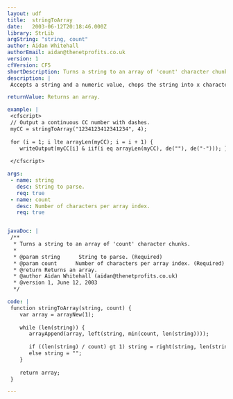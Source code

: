 ```yaml
---
layout: udf
title:  stringToArray
date:   2003-06-12T20:18:46.000Z
library: StrLib
argString: "string, count"
author: Aidan Whitehall
authorEmail: aidan@thenetprofits.co.uk
version: 1
cfVersion: CF5
shortDescription: Turns a string to an array of 'count' character chunks.
description: |
 Accepts a string and a numeric value, chops the string into x character lengths and returns them in an array.

returnValue: Returns an array.

example: |
 <cfscript>
 // Output a continuous CC number with dashes.
 myCC = stringToArray("1234123412341234", 4);
 
 for (i = 1; i lte arrayLen(myCC); i = i + 1) {
    writeOutput(myCC[i] & iif(i eq arrayLen(myCC), de(""), de("-"))); }
 
 </cfscript>

args:
 - name: string
   desc: String to parse.
   req: true
 - name: count
   desc: Number of characters per array index.
   req: true


javaDoc: |
 /**
  * Turns a string to an array of 'count' character chunks.
  * 
  * @param string      String to parse. (Required)
  * @param count      Number of characters per array index. (Required)
  * @return Returns an array. 
  * @author Aidan Whitehall (aidan@thenetprofits.co.uk) 
  * @version 1, June 12, 2003 
  */

code: |
 function stringToArray(string, count) {
    var array = arrayNew(1);
    
    while (len(string)) {
       arrayAppend(array, left(string, min(count, len(string))));
       
       if ((len(string) / count) gt 1) string = right(string, len(string) - count);
       else string = "";
    }
 
    return array;
 }

---
```


